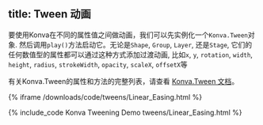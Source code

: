 title: Tween 动画
---

要使用Konva在不同的属性值之间做动画，我们可以先实例化一个`Konva.Tween`对象. 然后调用`play()`方法启动它。无论是`Shape`,
`Group`, `Layer`, 还是`Stage`, 它们的任何数值型的属性都可以通过这种方式添加过渡动画, 比如`x`, `y`, `rotation`,
`width`, `height`, `radius`, `strokeWidth`, `opacity`, `scaleX`, `offsetX`等

有关Konva.Tween的属性和方法的完整列表，请查看
[Konva.Tween 文档](https://konvajs.github.io/api/Konva.Tween.html)。

{% iframe /downloads/code/tweens/Linear_Easing.html %}

{% include_code Konva Tweening Demo tweens/Linear_Easing.html %}
